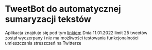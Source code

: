 # TweetBot do automatycznej sumaryzacji tekstów

Aplikacja znajduje się pod tym [linkiem](https://my-app-inz.herokuapp.com)
Dnia 11.01.2022 limit 25 tweetów został wyczerpany i nie ma możliwości testowania funkcjonalności umieszczania streszczeń na Twitterze
